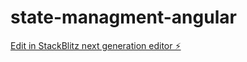 # state-managment-angular

[Edit in StackBlitz next generation editor ⚡️](https://stackblitz.com/~/github.com/llitalk/state-managment-angular)